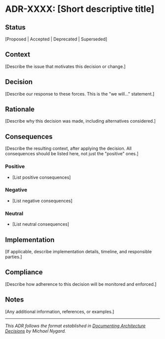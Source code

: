 # ADR-XXXX: [Short descriptive title]

## Status
[Proposed | Accepted | Deprecated | Superseded]

## Context
[Describe the issue that motivates this decision or change.]

## Decision
[Describe our response to these forces. This is the "we will..." statement.]

## Rationale
[Describe why this decision was made, including alternatives considered.]

## Consequences
[Describe the resulting context, after applying the decision. All consequences should be listed here, not just the "positive" ones.]

### Positive
- [List positive consequences]

### Negative
- [List negative consequences]

### Neutral
- [List neutral consequences]

## Implementation
[If applicable, describe implementation details, timeline, and responsible parties.]

## Compliance
[Describe how adherence to this decision will be monitored and enforced.]

## Notes
[Any additional information, references, or examples.]

---

*This ADR follows the format established in [Documenting Architecture Decisions](https://cognitect.com/blog/2011/11/15/documenting-architecture-decisions) by Michael Nygard.*